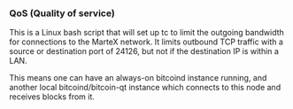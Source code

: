 ### QoS (Quality of service) ###

This is a Linux bash script that will set up tc to limit the outgoing bandwidth for connections to the MarteX network. It limits outbound TCP traffic with a source or destination port of 24126, but not if the destination IP is within a LAN.

This means one can have an always-on bitcoind instance running, and another local bitcoind/bitcoin-qt instance which connects to this node and receives blocks from it.
